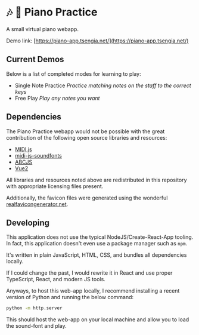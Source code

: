# :notes: :musical_keyboard: Piano Practice
A small virtual piano webapp.  

Demo link: [https://piano-app.tsengia.net/](https://piano-app.tsengia.net/)

## Current Demos
Below is a list of completed modes for learning to play:
- Single Note Practice _Practice matching notes on the staff to the correct keys_ 
- Free Play _Play any notes you want_

## Dependencies
The Piano Practice webapp would not be possible with the great contribution of the following open source libraries and resources:
- [MIDI.js](https://github.com/mudcube/MIDI.js)
- [midi-js-soundfonts](https://github.com/gleitz/midi-js-soundfonts)
- [ABCJS](https://github.com/paulrosen/abcjs)
- [Vue2](https://github.com/vuejs/vue)

All libraries and resources noted above are redistributed in this repository with appropriate licensing files present.

Additionally, the favicon files were generated using the wonderful [realfavicongenerator.net](https://realfavicongenerator.net/).


## Developing
This application does not use the typical NodeJS/Create-React-App tooling.
In fact, this application doesn't even use a package manager such as `npm`.

It's written in plain JavaScript, HTML, CSS, and bundles all dependencies locally.

If I could change the past, I would rewrite it in React and use proper TypeScript, React, and modern JS tools.

Anyways, to host this web-app locally, I recommend installing a recent version of Python and running the below command:
```bash
python -m http.server
```

This should host the web-app on your local machine and allow you to load the sound-font and play.